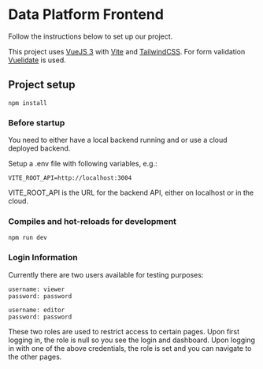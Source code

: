 # Data Platform Frontend

Follow the instructions below to set up our project.

This project uses [VueJS 3](https://vuejs.org/) with [Vite](https://vitejs.dev/) and [TailwindCSS](https://tailwindcss.com/).
For form validation [Vuelidate](https://vuelidate-next.netlify.app/) is used.

## Project setup

    npm install

### Before startup

You need to either have a local backend running and or use a cloud deployed backend.

Setup a .env file with following variables, e.g.:

    VITE_ROOT_API=http://localhost:3004

VITE_ROOT_API is the URL for the backend API, either on localhost or in the cloud.

### Compiles and hot-reloads for development

    npm run dev

### Login Information

Currently there are two users available for testing purposes:

    username: viewer
    password: password

    username: editor
    password: password

These two roles are used to restrict access to certain pages. Upon first logging in, the role is null so you see the login and dashboard. Upon logging
in with one of the above credentials, the role is set and you can navigate to the other pages.
